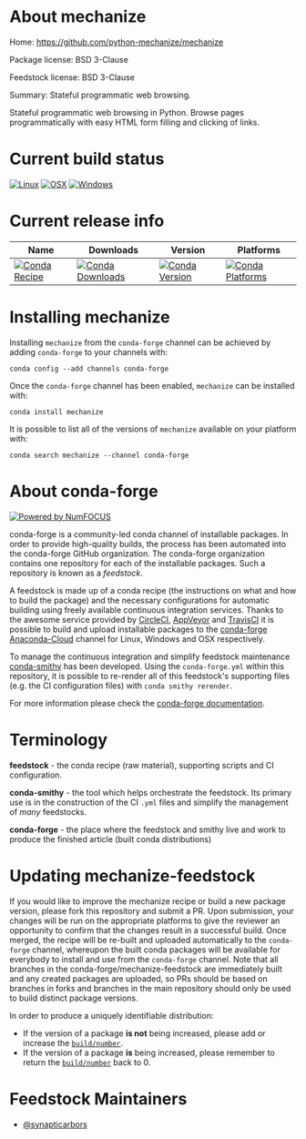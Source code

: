 <!--
# -*- mode: jinja -*-
-->

About mechanize
===============

Home: https://github.com/python-mechanize/mechanize

Package license: BSD 3-Clause

Feedstock license: BSD 3-Clause

Summary: Stateful programmatic web browsing.

Stateful programmatic web browsing in Python. Browse pages programmatically with easy HTML form filling and clicking of links.


Current build status
====================

[![Linux](https://img.shields.io/circleci/project/github/conda-forge/mechanize-feedstock/master.svg?label=Linux)](https://circleci.com/gh/conda-forge/mechanize-feedstock)
[![OSX](https://img.shields.io/travis/conda-forge/mechanize-feedstock/master.svg?label=macOS)](https://travis-ci.org/conda-forge/mechanize-feedstock)
[![Windows](https://img.shields.io/appveyor/ci/conda-forge/mechanize-feedstock/master.svg?label=Windows)](https://ci.appveyor.com/project/conda-forge/mechanize-feedstock/branch/master)

Current release info
====================

| Name | Downloads | Version | Platforms |
| --- | --- | --- | --- |
| [![Conda Recipe](https://img.shields.io/badge/recipe-mechanize-green.svg)](https://anaconda.org/conda-forge/mechanize) | [![Conda Downloads](https://img.shields.io/conda/dn/conda-forge/mechanize.svg)](https://anaconda.org/conda-forge/mechanize) | [![Conda Version](https://img.shields.io/conda/vn/conda-forge/mechanize.svg)](https://anaconda.org/conda-forge/mechanize) | [![Conda Platforms](https://img.shields.io/conda/pn/conda-forge/mechanize.svg)](https://anaconda.org/conda-forge/mechanize) |

Installing mechanize
====================

Installing `mechanize` from the `conda-forge` channel can be achieved by adding `conda-forge` to your channels with:

```
conda config --add channels conda-forge
```

Once the `conda-forge` channel has been enabled, `mechanize` can be installed with:

```
conda install mechanize
```

It is possible to list all of the versions of `mechanize` available on your platform with:

```
conda search mechanize --channel conda-forge
```


About conda-forge
=================

[![Powered by NumFOCUS](https://img.shields.io/badge/powered%20by-NumFOCUS-orange.svg?style=flat&colorA=E1523D&colorB=007D8A)](http://numfocus.org)

conda-forge is a community-led conda channel of installable packages.
In order to provide high-quality builds, the process has been automated into the
conda-forge GitHub organization. The conda-forge organization contains one repository
for each of the installable packages. Such a repository is known as a *feedstock*.

A feedstock is made up of a conda recipe (the instructions on what and how to build
the package) and the necessary configurations for automatic building using freely
available continuous integration services. Thanks to the awesome service provided by
[CircleCI](https://circleci.com/), [AppVeyor](https://www.appveyor.com/)
and [TravisCI](https://travis-ci.org/) it is possible to build and upload installable
packages to the [conda-forge](https://anaconda.org/conda-forge)
[Anaconda-Cloud](https://anaconda.org/) channel for Linux, Windows and OSX respectively.

To manage the continuous integration and simplify feedstock maintenance
[conda-smithy](https://github.com/conda-forge/conda-smithy) has been developed.
Using the ``conda-forge.yml`` within this repository, it is possible to re-render all of
this feedstock's supporting files (e.g. the CI configuration files) with ``conda smithy rerender``.

For more information please check the [conda-forge documentation](https://conda-forge.org/docs/).

Terminology
===========

**feedstock** - the conda recipe (raw material), supporting scripts and CI configuration.

**conda-smithy** - the tool which helps orchestrate the feedstock.
                   Its primary use is in the construction of the CI ``.yml`` files
                   and simplify the management of *many* feedstocks.

**conda-forge** - the place where the feedstock and smithy live and work to
                  produce the finished article (built conda distributions)


Updating mechanize-feedstock
============================

If you would like to improve the mechanize recipe or build a new
package version, please fork this repository and submit a PR. Upon submission,
your changes will be run on the appropriate platforms to give the reviewer an
opportunity to confirm that the changes result in a successful build. Once
merged, the recipe will be re-built and uploaded automatically to the
`conda-forge` channel, whereupon the built conda packages will be available for
everybody to install and use from the `conda-forge` channel.
Note that all branches in the conda-forge/mechanize-feedstock are
immediately built and any created packages are uploaded, so PRs should be based
on branches in forks and branches in the main repository should only be used to
build distinct package versions.

In order to produce a uniquely identifiable distribution:
 * If the version of a package **is not** being increased, please add or increase
   the [``build/number``](https://conda.io/docs/user-guide/tasks/build-packages/define-metadata.html#build-number-and-string).
 * If the version of a package **is** being increased, please remember to return
   the [``build/number``](https://conda.io/docs/user-guide/tasks/build-packages/define-metadata.html#build-number-and-string)
   back to 0.

Feedstock Maintainers
=====================

* [@synapticarbors](https://github.com/synapticarbors/)

